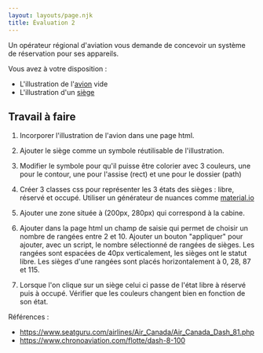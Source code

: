```yaml
---
layout: layouts/page.njk
title: Évaluation 2
---
```


Un opérateur régional d'aviation vous demande de concevoir un système de réservation pour ses appareils.

Vous avez à votre disposition :
- L'illustration de l'<a href="avion.svg" download>avion</a> vide
- L'illustration d'un <a href="siege.svg" download>siège</a>

## Travail à faire

1. Incorporer l'illustration de l'avion dans une page html.
2. Ajouter le siège comme un symbole réutilisable de l'illustration.
3. Modifier le symbole pour qu'il puisse être colorier avec 3 couleurs, une pour le contour, une pour l'assise (rect) et une pour le dossier (path)

4. Créer 3 classes css pour représenter les 3 états des sièges : libre,
réservé et occupé. Utiliser un générateur de nuances comme [material.io](https://material.io/resources/color/)

5. Ajouter une zone située à (200px, 280px) qui correspond à la cabine.

6. Ajouter dans la page html un champ de saisie qui permet de choisir un nombre de rangées entre 2 et 10. Ajouter un bouton "appliquer" pour ajouter, avec un script, le nombre sélectionné de rangées de sièges.
Les rangées sont espacées de 40px verticalement, les sièges ont le statut libre. Les sièges d'une rangées sont placés horizontalement à 0, 28, 87 et 115.

7. Lorsque l'on clique sur un siège celui ci passe de l'état libre à réservé puis à occupé. Vérifier que les couleurs changent bien en fonction de son état.

Références : 
- https://www.seatguru.com/airlines/Air_Canada/Air_Canada_Dash_81.php
- https://www.chronoaviation.com/flotte/dash-8-100